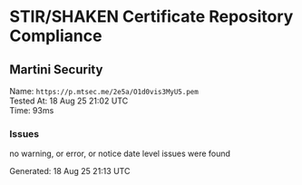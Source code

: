 # STIR/SHAKEN Certificate Repository Compliance

## Martini Security

Name: `https://p.mtsec.me/2e5a/O1d0vis3MyU5.pem`\
Tested At: 18 Aug 25 21:02 UTC\
Time: 93ms

### Issues

no warning, or error, or notice date level issues were found

Generated: 18 Aug 25 21:13 UTC